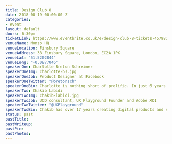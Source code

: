 ```yaml
---
title: Design Club 8
date: 2018-08-19 00:00:00 Z
categories:
- event
layout: default
doors: 6:30pm
ticketLink: https://www.eventbrite.co.uk/e/design-club-8-tickets-45798273870#tickets
venueName: Monzo HQ
venueLocation: Finsbury Square
venueAddress: 38 Finsbury Square, London, EC2A 1PX
venueLat: "51.5202844"
venueLong: "-0.0877046"
speakerOne: Charlotte Breton Schreiner
speakerOneImg: charlotte-bs.jpg
speakerOneJob: Product Designer at Facebook
speakerOneTwitter: "@bretonsch"
speakerOneBio: Charlotte is nothing short of prolific. In just 6 years she’s worked with 10+ companies, completed 70+ projects, and competed in 20+ hackathons (winning 5).
speakerTwo: Chakib Labidi
speakerTwoImg: chakib-labidi.jpg
speakerTwoJob: UCD consultant, UX Playground Founder and Adobe XDI
speakerTwoTwitter: "@UXPlayground"
speakerTwoBio: Chakib has over 17 years creating digital products and services for clients across the globe, and is the founder of UX Playground.
status: past
pastTitle:
pastWriteup:
pastPic:
pastPhotos:
---
```

